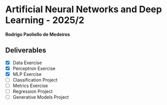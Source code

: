 # Artificial Neural Networks and Deep Learning - 2025/2

**Rodrigo Paoliello de Medeiros**

## Deliverables

- [x] Data Exercise
- [x] Perceptron Exercise
- [x] MLP Exercise
- [ ] Classification Project
- [ ] Metrics Exercise
- [ ] Regression Project
- [ ] Generative Models Project